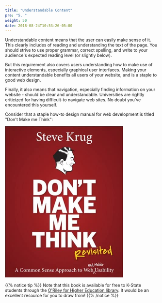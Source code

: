 ```yaml
---
title: "Understandable Content"
pre: "5. "
weight: 50
date: 2018-08-24T10:53:26-05:00
---
```


Understandable content means that the user can easily make sense of it. This clearly includes of reading and understanding the text of the page. You should strive to use proper grammar, correct spelling, and write to your audience's expected reading level (or slightly below).

But this requirement also covers users understanding how to make use of interactive elements, especially graphical user interfaces. Making your content understandable benefits all users of your website, and is a staple to good web design.

Finally, it also means that navigation, especially finding information on your website - should be clear and understandable.  Universities are rightly criticized for having difficult-to navigate web sites. No doubt you've encountered this yourself.

Consider that a staple how-to design manual for web development is titled "Don't Make me Think":

![Don't Make Me Think cover](/images/dont-make-me-think.jpg)

{{% notice tip %}}
Note that this book is available for free to K-State students through the [O'Riley for Higher Education library](https://go.oreilly.com/kansas-state-university). It would be an excellent resource for you to draw from!
{{% /notice %}}
